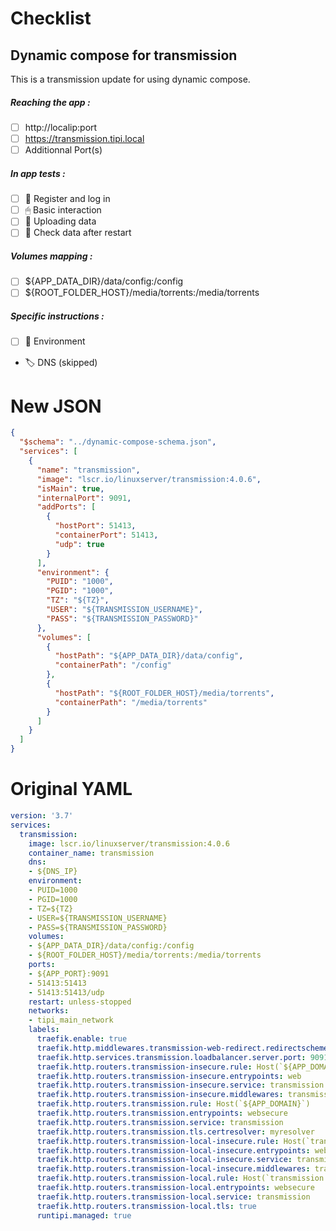# Checklist
## Dynamic compose for transmission
This is a transmission update for using dynamic compose.
##### Reaching the app :
- [ ] http://localip:port
- [ ] https://transmission.tipi.local
- [ ] Additionnal Port(s)
##### In app tests :
- [ ] 📝 Register and log in
- [ ] 🖱 Basic interaction
- [ ] 🌆 Uploading data
- [ ] 🔄 Check data after restart
##### Volumes mapping :
- [ ] ${APP_DATA_DIR}/data/config:/config
- [ ] ${ROOT_FOLDER_HOST}/media/torrents:/media/torrents
##### Specific instructions :
- [ ] 🌳 Environment
- 🏷 DNS (skipped)

# New JSON
```json
{
  "$schema": "../dynamic-compose-schema.json",
  "services": [
    {
      "name": "transmission",
      "image": "lscr.io/linuxserver/transmission:4.0.6",
      "isMain": true,
      "internalPort": 9091,
      "addPorts": [
        {
          "hostPort": 51413,
          "containerPort": 51413,
          "udp": true
        }
      ],
      "environment": {
        "PUID": "1000",
        "PGID": "1000",
        "TZ": "${TZ}",
        "USER": "${TRANSMISSION_USERNAME}",
        "PASS": "${TRANSMISSION_PASSWORD}"
      },
      "volumes": [
        {
          "hostPath": "${APP_DATA_DIR}/data/config",
          "containerPath": "/config"
        },
        {
          "hostPath": "${ROOT_FOLDER_HOST}/media/torrents",
          "containerPath": "/media/torrents"
        }
      ]
    }
  ]
} 
```
# Original YAML
```yaml
version: '3.7'
services:
  transmission:
    image: lscr.io/linuxserver/transmission:4.0.6
    container_name: transmission
    dns:
    - ${DNS_IP}
    environment:
    - PUID=1000
    - PGID=1000
    - TZ=${TZ}
    - USER=${TRANSMISSION_USERNAME}
    - PASS=${TRANSMISSION_PASSWORD}
    volumes:
    - ${APP_DATA_DIR}/data/config:/config
    - ${ROOT_FOLDER_HOST}/media/torrents:/media/torrents
    ports:
    - ${APP_PORT}:9091
    - 51413:51413
    - 51413:51413/udp
    restart: unless-stopped
    networks:
    - tipi_main_network
    labels:
      traefik.enable: true
      traefik.http.middlewares.transmission-web-redirect.redirectscheme.scheme: https
      traefik.http.services.transmission.loadbalancer.server.port: 9091
      traefik.http.routers.transmission-insecure.rule: Host(`${APP_DOMAIN}`)
      traefik.http.routers.transmission-insecure.entrypoints: web
      traefik.http.routers.transmission-insecure.service: transmission
      traefik.http.routers.transmission-insecure.middlewares: transmission-web-redirect
      traefik.http.routers.transmission.rule: Host(`${APP_DOMAIN}`)
      traefik.http.routers.transmission.entrypoints: websecure
      traefik.http.routers.transmission.service: transmission
      traefik.http.routers.transmission.tls.certresolver: myresolver
      traefik.http.routers.transmission-local-insecure.rule: Host(`transmission.${LOCAL_DOMAIN}`)
      traefik.http.routers.transmission-local-insecure.entrypoints: web
      traefik.http.routers.transmission-local-insecure.service: transmission
      traefik.http.routers.transmission-local-insecure.middlewares: transmission-web-redirect
      traefik.http.routers.transmission-local.rule: Host(`transmission.${LOCAL_DOMAIN}`)
      traefik.http.routers.transmission-local.entrypoints: websecure
      traefik.http.routers.transmission-local.service: transmission
      traefik.http.routers.transmission-local.tls: true
      runtipi.managed: true
 
```
